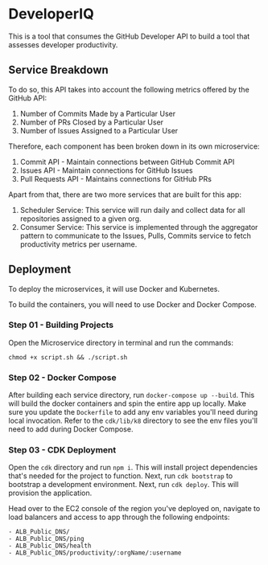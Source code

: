 # DeveloperIQ

This is a tool that consumes the GitHub Developer API to build a tool that assesses developer productivity.

## Service Breakdown

To do so, this API takes into account the following metrics offered by the GitHub API:

1. Number of Commits Made by a Particular User
2. Number of PRs Closed by a Particular User
3. Number of Issues Assigned to a Particular User

Therefore, each component has been broken down in its own microservice:

1. Commit API - Maintain connections between GitHub Commit API
2. Issues API - Maintain connections for GitHub Issues
3. Pull Requests API - Maintains connections for GitHub PRs

Apart from that, there are two more services that are built for this app:

1. Scheduler Service: This service will run daily and collect data for all repositories assigned to a given org.
2. Consumer Service: This service is implemented through the aggregator pattern to communicate to the Issues, Pulls, Commits service to fetch productivity metrics per username.

## Deployment

To deploy the microservices, it will use Docker and Kubernetes.

To build the containers, you will need to use Docker and Docker Compose.

### Step 01 - Building Projects

Open the Microservice directory in terminal and run the commands:

```
chmod +x script.sh && ./script.sh
```

### Step 02 - Docker Compose

After building each service directory, run `docker-compose up --build`. This will build the docker containers and spin the entire app up locally. Make sure you update the `Dockerfile` to add any env variables you'll need during local invocation. Refer to the `cdk/lib/k8` directory to see the env files you'll need to add during Docker Compose.

### Step 03 - CDK Deployment

Open the `cdk` directory and run `npm i`. This will install project dependencies that's needed for the project to function. Next, run `cdk bootstrap` to bootstrap a development environment. Next, run `cdk deploy`. This will provision the application.

Head over to the EC2 console of the region you've deployed on, navigate to load balancers and access to app through the following endpoints:

```
- ALB_Public_DNS/
- ALB_Public_DNS/ping
- ALB_Public_DNS/health
- ALB_Public_DNS/productivity/:orgName/:username
```
